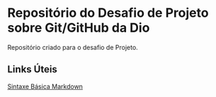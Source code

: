 # Repositório do Desafio de Projeto sobre Git/GitHub da Dio
Repositório criado para o desafio de Projeto.

## Links Úteis
[Sintaxe Básica Markdown](https://www.markdownguide.org/basic-syntax/)
